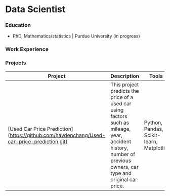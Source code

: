 # Data Scientist

### Education
- PhD,  Mathematics/statistics | Purdue University (in progress)

### Work Experience


### Projects
| Project | Description | Tools |
|---------| ------------|-------|
| [Used Car Price Prediction] (https://github.com/haydenchang/Used-car-price-prediction.git) | This project predicts the price of a used car using factors such as mileage, year, accident history, number of previous owners, car type and original car price. | Python, Pandas, Scikit-learn, Matplotlib |
